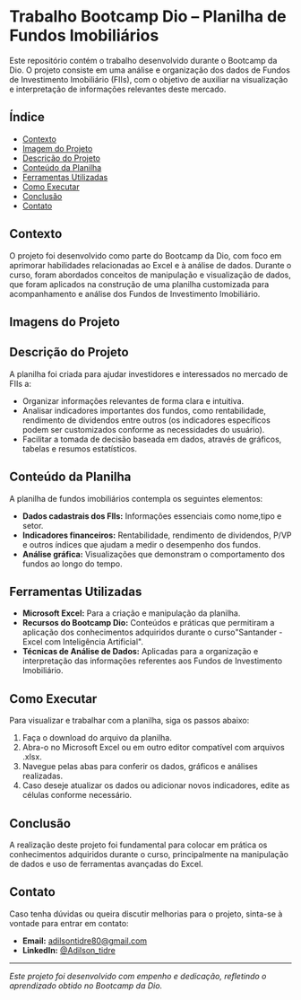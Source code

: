 # Trabalho Bootcamp Dio – Planilha de Fundos Imobiliários

Este repositório contém o trabalho desenvolvido durante o Bootcamp da Dio. O projeto consiste em uma análise e organização dos dados de Fundos de Investimento Imobiliário (FIIs), com o objetivo de auxiliar na visualização e interpretação de informações relevantes deste mercado.

## Índice

- [Contexto](#contexto)
- [Imagem do Projeto](#Imagens-do-Projeto)
- [Descrição do Projeto](#descrição-do-projeto)
- [Conteúdo da Planilha](#conteúdo-da-planilha)
- [Ferramentas Utilizadas](#ferramentas-utilizadas)
- [Como Executar](#como-executar)
- [Conclusão](#conclusão)
- [Contato](#contato)

## Contexto

O projeto foi desenvolvido como parte do Bootcamp da Dio, com foco em aprimorar habilidades relacionadas ao Excel e à análise de dados. Durante o curso, foram abordados conceitos de manipulação e visualização de dados, que foram aplicados na construção de uma planilha customizada para acompanhamento e análise dos Fundos de Investimento Imobiliário.

## Imagens do Projeto

## Descrição do Projeto

A planilha foi criada para ajudar investidores e interessados no mercado de FIIs a:
- Organizar informações relevantes de forma clara e intuitiva.
- Analisar indicadores importantes dos fundos, como rentabilidade, rendimento de dividendos entre outros (os indicadores específicos podem ser customizados conforme as necessidades do usuário).
- Facilitar a tomada de decisão baseada em dados, através de gráficos, tabelas e resumos estatísticos.

## Conteúdo da Planilha

A planilha de fundos imobiliários contempla os seguintes elementos:

- **Dados cadastrais dos FIIs:** Informações essenciais como nome,tipo e setor.
- **Indicadores financeiros:** Rentabilidade, rendimento de dividendos, P/VP e outros índices que ajudam a medir o desempenho dos fundos.
- **Análise gráfica:** Visualizações que demonstram o comportamento dos fundos ao longo do tempo.

## Ferramentas Utilizadas

- **Microsoft Excel:** Para a criação e manipulação da planilha.
- **Recursos do Bootcamp Dio:** Conteúdos e práticas que permitiram a aplicação dos conhecimentos adquiridos durante o curso"Santander - Excel com Inteligência Artificial".
- **Técnicas de Análise de Dados:** Aplicadas para a organização e interpretação das informações referentes aos Fundos de Investimento Imobiliário.

## Como Executar

Para visualizar e trabalhar com a planilha, siga os passos abaixo:
1. Faça o download do arquivo da planilha.
2. Abra-o no Microsoft Excel ou em outro editor compatível com arquivos .xlsx.
3. Navegue pelas abas para conferir os dados, gráficos e análises realizadas.
4. Caso deseje atualizar os dados ou adicionar novos indicadores, edite as células conforme necessário.

## Conclusão

A realização deste projeto foi fundamental para colocar em prática os conhecimentos adquiridos durante o curso, principalmente na manipulação de dados e uso de ferramentas avançadas do Excel. 

## Contato

Caso tenha dúvidas ou queira discutir melhorias para o projeto, sinta-se à vontade para entrar em contato:
- **Email:** adilsontidre80@gmail.com
- **LinkedIn:** [@Adilson_tidre](https://www.linkedin.com/in/adilson-tidre-dos-santos-3a3a012b2)

---

*Este projeto foi desenvolvido com empenho e dedicação, refletindo o aprendizado obtido no Bootcamp da Dio.*

